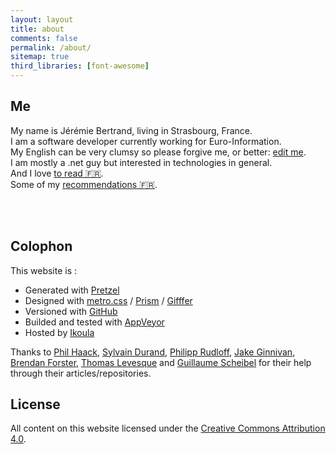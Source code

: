 ```yaml
---
layout: layout
title: about
comments: false
permalink: /about/
sitemap: true
third_libraries: [font-awesome]
---
```


## Me
My name is Jérémie Bertrand, living in Strasbourg, France.  
I am a software developer currently working for Euro-Information.  
My English can be very clumsy so please forgive me, or better: [edit me](https://github.com/laedit/laedit.net).  
I am mostly a .net guy but interested in technologies in general.  
And I love [to read 🇫🇷](https://readinglist.laedit.net/).  
Some of my [recommendations 🇫🇷](https://reco.laedit.net).

<div id="links">
<a href="https://piaille.fr/@laedit" title="Mastodon" class="mastodon"><i class="fa-brands fa-mastodon fa-lg"></i></a>
<a href="https://stackoverflow.com/users/424072/j%C3%A9r%C3%A9mie-bertrand" title="Stackoverflow" class="stack"><i class="fa-brands fa-stack-overflow fa-lg"></i></a>
<a href="https://github.com/laedit" title="Github"><i class="fa-brands fa-github fa-lg fa-fw"></i></a>
<a href="https://sr.ht/~laedit/" title="Sourcehut"><i class="fa-regular fa-circle fa-lg"></i></a>
<a href="javascript:window.location.href = 'mailto:' + ['contact','laedit.net'].join('@')" title="Mail"><i class="fa-solid fa-envelope fa-lg"></i></a>
<a href="/laedit.pubkey.asc" title="Public PGP Key"><i class="fa-solid fa-key fa-lg"></i></a>
</div>
<br />
<br />

## Colophon

This website is :

  - Generated with [Pretzel](http://code52.org/pretzel/)
  - Designed with [metro.css](http://code52.org/metro.css/) / [Prism](http://prismjs.com) / [Gifffer](https://github.com/krasimir/gifffer)
  - Versioned with [GitHub](https://github.com)
  - Builded and tested with [AppVeyor](https://www.appveyor.com)
  - Hosted by [Ikoula](http://www.ikoula.com)

Thanks to [Phil Haack](http://haacked.com), [Sylvain Durand](http://www.sylvaindurand.org), [Philipp Rudloff](http://kleinfreund.de), [Jake Ginnivan](http://jake.ginnivan.net), [Brendan Forster](http://www.brendanforster.com/), [Thomas Levesque](http://www.thomaslevesque.com) and [Guillaume Scheibel](http://gscheibel.net) for their help through their articles/repositories.

## License
All content on this website licensed under the [Creative Commons Attribution 4.0](http://creativecommons.org/licenses/by/4.0/).
